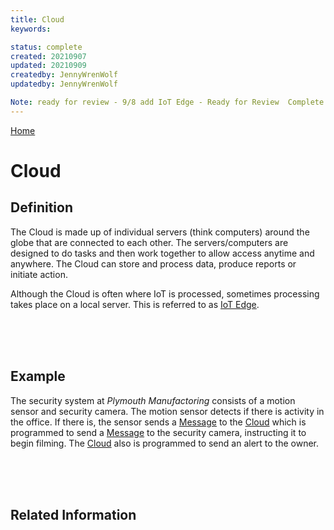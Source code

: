 ```yaml
---
title: Cloud
keywords: 

status: complete
created: 20210907
updated: 20210909
createdby: JennyWrenWolf
updatedby: JennyWrenWolf

Note: ready for review - 9/8 add IoT Edge - Ready for Review  Complete
---
```

[Home](../Index.md)

# Cloud

## Definition

The Cloud is made up of individual servers (think computers) around the globe that are connected to each other. The servers/computers are designed to do tasks and then work together to allow access anytime and anywhere.  The Cloud can store and process data, produce reports or initiate action.  

Although the Cloud is often where IoT is processed, sometimes processing takes place on a local server.  This is referred to as [IoT Edge](./Glossary/IoTEdge.md).

<br>
<br>
<br>

## Example

The security system at *Plymouth Manufactoring* consists of a motion sensor and security camera.  The motion sensor detects if there is activity in the office.  If there is, the sensor sends a [Message](./Glossary/Message.md) to the [Cloud](./Glossary/Cloud) which is programmed to send a [Message](./Glossary/Message) to the security camera, instructing it to begin filming.  The [Cloud](./Glossary/Cloud) also is programmed to send an alert to the owner.

<br>
<br>
<br>

## Related Information